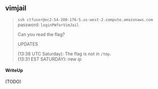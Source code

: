 ## vimjail

> `ssh ctfuser@ec2-54-200-176-5.us-west-2.compute.amazonaws.com` <br>
>  password: `loginPWforVimJail`
>
> Can you read the flag?
> 
> UPDATES
> 
> (13:38 UTC Saturday): The flag is not in `/tmp`. <br>
> (13:31 EST SATURDAY): new ip

#### WriteUp

(TODO)